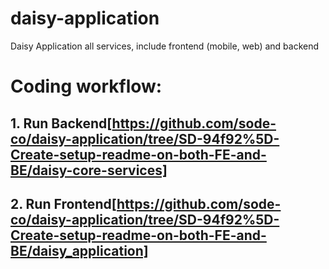 # daisy-application
Daisy Application all services, include frontend (mobile, web) and backend

# Coding workflow:

## 1. Run Backend[https://github.com/sode-co/daisy-application/tree/SD-94f92%5D-Create-setup-readme-on-both-FE-and-BE/daisy-core-services]
## 2. Run Frontend[https://github.com/sode-co/daisy-application/tree/SD-94f92%5D-Create-setup-readme-on-both-FE-and-BE/daisy_application]
